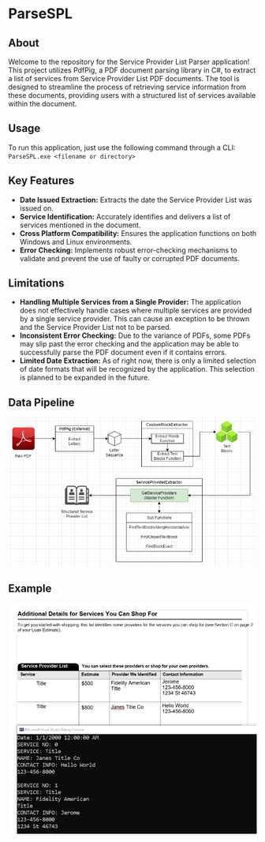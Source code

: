 # ParseSPL
## About
Welcome to the repository for the Service Provider List Parser application! This project utilizes PdfPig, a PDF document parsing library in C#, to extract a list of services from Service Provider List PDF documents. The tool is designed to streamline the process of retrieving service information from these documents, providing users with a structured list of services available within the document.
## Usage
To run this application, just use the following command through a CLI: `ParseSPL.exe <filename or directory>`
## Key Features
- **Date Issued Extraction:** Extracts the date the Service Provider List was issued on.
- **Service Identification:** Accurately identifies and delivers a list of services mentioned in the document.
- **Cross Platform Compatibility:** Ensures the application functions on both Windows and Linux environments.
- **Error Checking:** Implements robust error-checking mechanisms to validate and prevent the use of faulty or corrupted PDF documents.
## Limitations
- **Handling Multiple Services from a Single Provider:** The application does not effectively handle cases where multiple services are provided by a single service provider. This can cause an exception to be thrown and the Service Provider List not to be parsed.
- **Inconsistent Error Checking:** Due to the variance of PDFs, some PDFs may slip past the error checking and the application may be able to successfully parse the PDF document even if it contains errors.
- **Limited Date Extraction:** As of right now, there is only a limited selection of date formats that will be recognized by the application. This selection is planned to be expanded in the future.
## Data Pipeline
![Data Pipeline](https://github.com/basicn86/ParseSPL/blob/master/screenshots/datapipeline.png)
## Example
![Example 1](https://github.com/basicn86/ParseSPL/blob/master/screenshots/ex1.png)
